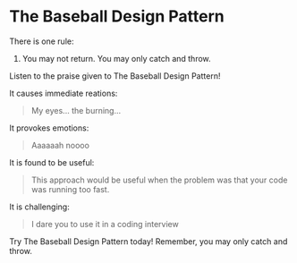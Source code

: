 The Baseball Design Pattern
===============

There is one rule:

1. You may not return. You may only catch and throw.

Listen to the praise given to The Baseball Design Pattern!

It causes immediate reations:
> My eyes... the burning...

It provokes emotions:
> Aaaaaah noooo

It is found to be useful:
> This approach would be useful when the problem was that your code was running too fast.

It is challenging:
> I dare you to use it in a coding interview

Try The Baseball Design Pattern today! Remember, you may only catch and throw.
